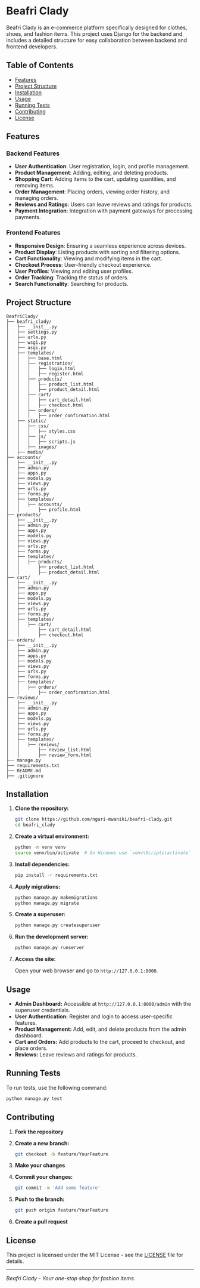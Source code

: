 # Beafri Clady

Beafri Clady is an e-commerce platform specifically designed for clothes, shoes, and fashion items. This project uses Django for the backend and includes a detailed structure for easy collaboration between backend and frontend developers.

## Table of Contents

- [Features](#features)
- [Project Structure](#project-structure)
- [Installation](#installation)
- [Usage](#usage)
- [Running Tests](#running-tests)
- [Contributing](#contributing)
- [License](#license)

## Features

### Backend Features

- **User Authentication**: User registration, login, and profile management.
- **Product Management**: Adding, editing, and deleting products.
- **Shopping Cart**: Adding items to the cart, updating quantities, and removing items.
- **Order Management**: Placing orders, viewing order history, and managing orders.
- **Reviews and Ratings**: Users can leave reviews and ratings for products.
- **Payment Integration**: Integration with payment gateways for processing payments.

### Frontend Features

- **Responsive Design**: Ensuring a seamless experience across devices.
- **Product Display**: Listing products with sorting and filtering options.
- **Cart Functionality**: Viewing and modifying items in the cart.
- **Checkout Process**: User-friendly checkout experience.
- **User Profiles**: Viewing and editing user profiles.
- **Order Tracking**: Tracking the status of orders.
- **Search Functionality**: Searching for products.

## Project Structure

```
BeafriClady/
├── beafri_clady/
│   ├── __init__.py
│   ├── settings.py
│   ├── urls.py
│   ├── wsgi.py
│   ├── asgi.py
│   ├── templates/
│   │   ├── base.html
│   │   ├── registration/
│   │   │   ├── login.html
│   │   │   ├── register.html
│   │   ├── products/
│   │   │   ├── product_list.html
│   │   │   ├── product_detail.html
│   │   ├── cart/
│   │   │   ├── cart_detail.html
│   │   │   ├── checkout.html
│   │   ├── orders/
│   │   │   ├── order_confirmation.html
│   ├── static/
│   │   ├── css/
│   │   │   ├── styles.css
│   │   ├── js/
│   │   │   ├── scripts.js
│   │   ├── images/
│   ├── media/
├── accounts/
│   ├── __init__.py
│   ├── admin.py
│   ├── apps.py
│   ├── models.py
│   ├── views.py
│   ├── urls.py
│   ├── forms.py
│   ├── templates/
│   │   ├── accounts/
│   │       ├── profile.html
├── products/
│   ├── __init__.py
│   ├── admin.py
│   ├── apps.py
│   ├── models.py
│   ├── views.py
│   ├── urls.py
│   ├── forms.py
│   ├── templates/
│   │   ├── products/
│   │       ├── product_list.html
│   │       ├── product_detail.html
├── cart/
│   ├── __init__.py
│   ├── admin.py
│   ├── apps.py
│   ├── models.py
│   ├── views.py
│   ├── urls.py
│   ├── forms.py
│   ├── templates/
│   │   ├── cart/
│   │       ├── cart_detail.html
│   │       ├── checkout.html
├── orders/
│   ├── __init__.py
│   ├── admin.py
│   ├── apps.py
│   ├── models.py
│   ├── views.py
│   ├── urls.py
│   ├── forms.py
│   ├── templates/
│   │   ├── orders/
│   │       ├── order_confirmation.html
├── reviews/
│   ├── __init__.py
│   ├── admin.py
│   ├── apps.py
│   ├── models.py
│   ├── views.py
│   ├── urls.py
│   ├── forms.py
│   ├── templates/
│   │   ├── reviews/
│   │       ├── review_list.html
│   │       ├── review_form.html
├── manage.py
├── requirements.txt
├── README.md
├── .gitignore
```

## Installation

1. **Clone the repository:**

   ```bash
   git clone https://github.com/ngari-mwaniki/beafri-clady.git
   cd beafri_clady
   ```

2. **Create a virtual environment:**

   ```bash
   python -m venv venv
   source venv/bin/activate  # On Windows use `venv\Scripts\activate`
   ```

3. **Install dependencies:**

   ```bash
   pip install -r requirements.txt
   ```

4. **Apply migrations:**

   ```bash
   python manage.py makemigrations
   python manage.py migrate
   ```

5. **Create a superuser:**

   ```bash
   python manage.py createsuperuser
   ```

6. **Run the development server:**

   ```bash
   python manage.py runserver
   ```

7. **Access the site:**

   Open your web browser and go to `http://127.0.0.1:8000`.

## Usage

- **Admin Dashboard:** Accessible at `http://127.0.0.1:8000/admin` with the superuser credentials.
- **User Authentication:** Register and login to access user-specific features.
- **Product Management:** Add, edit, and delete products from the admin dashboard.
- **Cart and Orders:** Add products to the cart, proceed to checkout, and place orders.
- **Reviews:** Leave reviews and ratings for products.

## Running Tests

To run tests, use the following command:

```bash
python manage.py test
```

## Contributing

1. **Fork the repository**
2. **Create a new branch:**

   ```bash
   git checkout -b feature/YourFeature
   ```

3. **Make your changes**
4. **Commit your changes:**

   ```bash
   git commit -m 'Add some feature'
   ```

5. **Push to the branch:**

   ```bash
   git push origin feature/YourFeature
   ```

6. **Create a pull request**

## License

This project is licensed under the MIT License - see the [LICENSE](LICENSE) file for details.

---

*Beafri Clady - Your one-stop shop for fashion items.*
